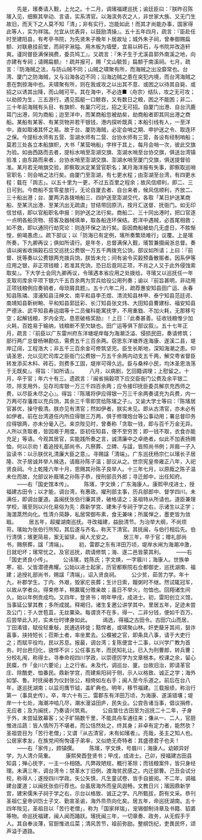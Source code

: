 <!-- { "loadSidebar": true } -->
　　先是，璸奏请入觐，上允之。十二月，调璸福建巡抚；谕廷臣曰：『朕昨召陈璸入见，细察其举动、言语，实系清官。以海滨务农之人，非世家大族、又无门生故旧，而天下之人莫不知「清」；非有实行，岂能如此！而其才尚能办事，国家得此等人，实为祥瑞。允宜从优表异，以鼓励清操』。五十五年四月，疏言：『臣赴任时至建阳县，有考亭书院，为先贤朱子晚年卜居故址；城外朱子祠，曾奉御赐扁额、对联悬挂前堂，而祠宇湫隘、用木板为墙壁，宜易以砖石，与书院并改造轩爽。谨同督臣满保捐费，委员鸠工』。又疏言：『朱子生于尤溪县郭外南溪之地，向亦建有专祠；请赐扁额』！疏并报可，赐「文山毓哲」扁额于南溪祠。七月，疏言：『防海贼之法，与防山贼不同；山贼之啸聚有所，而海贼之出没靡常也。台湾、厦门之防海贼，又与沿海各边不同；沿海边贼之患在突犯内境，而台湾海贼之患在剽掠海中也。夫啸聚有所，则在我或攻之以出其不意、或困之以待其自毙、或招之以诱其出降，而山贼可平。其在海中，不必连■〈舟宗〉结队，攻之无可攻；以劫掠为生，三五游行，遇见孤艇一口鲸吞，又有数日之粮，困之不能困；非二、三十年前海贼有头目、有旗帜、有巢穴可比，招之无可招。自厦门出港、自台汛鹿耳门出港，同为商船；迨至洋中，而某商船忽被劫矣，劫商船者即其同出港之商船。某船有某客、有某货物并若干银钱，港内探听既真；本船引线有人，一至洋中，直如取诸其怀之易。故于台、厦防海贼，必定会哨之期、申护送之令、取连环之保。今提标水师有五营、澎湖水师有二营、台协水师有三营，各设有经制哨船；莫若三处各立本船旗帜，大书「某营哨船」字样于其上，每月会哨一次，彼此交旗为验。如由西路而去者，提标水哨至澎湖交旗、澎湖水哨至台协交旗，俱送台湾镇验准；由东路而来者，台协水哨至澎湖交旗、澎湖水哨至厦门交旗，俱送提督验准。某月若无哨旗交验，即察取派定某营官职名；某月海洋报有失事，即察取巡哨官职名：则会哨之法行矣。由厦门至澎湖，有七更水程；由澎湖至台湾，有四更水程：载在「舆志」。以五十里为一更，不过五百里之程余；故风信顺利，即二、三日可到。今商船不宜零星放行，无论自厦去者、自台来者，候风信顺利，齐放二、三十船出港；台、厦两汛各拨哨船三、四护送至澎湖交代，各取「某日护送某商船、至某汛出港、至某汛出无疏虞」甘结带回原汛，按月汇送督、抚衙门。如无印信甘结，即以官船职名申报：则护送之法行矣。商船二、三十同出港时，把口官逐一点明各船货物、搭客及器械填单，取各船连环保结。若洋中遇贼，必首尾相救；如不救，即以通同行劫究论：则连环保之法行矣。臣因商船被劫几无虚日，不胜惭惶，俯竭愚虑』。疏下部议；以「防海已有定例，璸所奏繁琐难行」议覆。上是璸所奏，下九卿再议；俱如所请行。是年冬，总督满保入觐，璸暂兼摄闽浙总督。奏请以闽省收捐榖石应交巡抚公费银一万五千两拨充公饷，部议如所请；上曰：『前督、抚等奏以公费银两充拨兵饷，朕皆未允；间有谕令买榖预备散赈者。因系伊等应用之银，非正项钱粮；若准其充饷，恐日后竟同正项，不肖之人又于此外侵蚀索取矣』。下大学士会同九卿再议，令璸遇本省应用之处拨给。寻璸又以巡抚任一年支取司库余平项下银六千五百余两为赏兵给役公用列奏；谕以『前旨甚明，非动用正项钱粮例应奏销者，毋琐屑具题』。五十六年二月，疏荐惠安知县田广运、永春知县陈璘、漳浦知县汪绅文、南平和县李丕煜、清流知县林甲、泰宁知县范廷谔、南靖知县靳树畹、平和知县郭廷彩、长汀知县张文炜、大田知县曹建标、福安知县严德泳、武平知县寿运焻等十二员催科能寓抚字，不用重戥、不加火耗，无那移亏空；起解钱粮，岁内全完。恳恩破格奖励』！上日：『此奏甚善。征收钱粮惟少加火耗，百姓易于输纳，钱粮断不至欠缺也。田广运等俱下部议叙』。五十七年正月，疏言：『前臣以广东雷州府东洋塘堤岸每为海潮泛溢、侵损民田，奏请修筑；部行两广总督杨琳勘估，需费五千三百余两。窃思东洋塘界连海康、遂溪二县，堤岸辽阔，工程浩大；非五千三百余金可修筑坚完。臣生长斯地，深知海潮之患。仰请圣恩，允以见贮司库之臣衙门公费银一万五千余两内动支五千两，解交粤省督臣转发添买木料、砖石，则费多工固，堤岸可得久远。臣与桑梓小民，均沐圣恩浩荡于无既矣』。得旨：『如所请』。
　　八月，以病剧，乞回籍调理；上慰留之。十月，卒于官；年六十有三。遗疏言：『闽省捐榖项下应交臣衙门公费及余平银二项，除支用外，见存司库银一万三千四百余两；应令接印抚臣委员解京充西师之费，以尽臣未尽之心』。得旨：『陈璸将伊应得银一万三千余两奏请充为兵费，内一万两可存藩库以充兵饷，其余三千零即赏给陈璸之子』。又谕大学士等曰：『陈璸居官甚优，操守极清。朕亦见有清官；然如伊者，朕实未见。即从古清官，亦未必有如伊者。前在台湾道任内所应得银三万两，俱于修理炮台等公事动用；署总督印务应得银两，亦未分毫入己。来京陛见时，曾奏称「贪取一钱，即与百千万金无异。人所以贪取者，皆因艰于用度。臣初任知县，便不至穷苦；即一钱不取，衣食亦能充足」等语。今观其居官，实能践所奏之言，诚清廉中之卓绝者。似此不加表扬赐恤，何以示劝！着追授礼部尚书，凡祭葬、立碑、与諡，皆照尚书例；并廕一子入监读书：以示朕优礼清廉大臣之意』。寻赐諡「清端」。广东巡抚杨宗仁以璸长子居隆、次子居诚并举人候选，请廕孙陈子温；部议从之。世宗宪皇帝雍正八年，入祀贤良祠。今上乾隆六年十月，恩赐其孙陈子良举人。十三年七月，以原廕之陈子温未仕而故，允部议补廕璸之孙陈子恭，授刑部员外郎；寻迁郎中，出任知府。
　　——右「国史馆本传」。
　　陈璸，字文焕；广东海康人。康熙甲戌进士，授福建古田令；以才能，调台湾，有惠政。擢刑部主事，历兵部郎中、督学四川。未满任，即调台厦道。盖闽抚张伯行廉其贤，破格请之；圣祖特从所请也。道臣兼理学校，璸至则以兴化易俗为先：鼎新学宫、建朱子专祠于学之右，示诸生以正学；海澨蒸然向化。性清介简静，私居常御布素，食无兼味；所属惮之，墨吏皆为敛戢。
　　居五年，超擢湖南巡抚。寻改福建，益励清节。为治举大纲，不尚烦苛。璸始为张伯行所知，其后遂与齐名，称天下清官。其抚闽，与伯行相后先。伯行清慎；璸更简易，案无留牍，闽人尤安之。
　　居三年，卒于官；赠礼部尚书，赐祭葬，諡「清端」。
　　初，雷郡之东有洋田万顷，堤岸水闸为海潮冲激，日就圯坏；璸常忧之。及官巡抚，疏请修筑；海、遂二邑皆蒙其利。
　　——右「国史贤良小传」。
　　公讳璸，姓陈氏；字文焕，一字眉川；海康人。世族单寒，祖、父皆潜德弗耀。公始以进士起家，历官都察院右佥都御史，巡抚湖南、福建；追授礼部尚书，赐諡「清端」，诏入贤良祠。
　　公少贫，茹苦力学。年十九，补郡学生。丁内、外艰，毁家庀丧葬；生计日索，饘粥时不继。然试辄冠军，以故从学者众。得束修羊，稍赢辄分赡亲故；虽日不举火，勿恤也。回翔诸生间久，始以年例贡成均。又四年，登贤书；明年甲戌，成进士。初，雷阳创立义馆，当事延公掌其教；多所成就。释褐归，诸生复邀公讲学其中。里居五年，足迹未尝及公门；于人世苞苴，无丝粟染。每谓贪不在多，得一、二非分钱，便如千百万。后尝举此入对，实未仕时律身如此。
　　谒选，得福之古田令。古田穴山而居，丁田淆错，赋役轻重敧，民逋逃转徙；黠悍者，或啸聚山林。奸吏蘖牙其间，狙诈喜事，挟持短长；莅斯土者，率坐累去。公襥被之官，即条具八事，请于大吏行之；而赋平役均，民以苏息。报最，调台湾；复陈便宜十二事，以兴学广教为首务。时台邑归化，骁悍不训；公任事五年，而民知礼让。已入为刑曹郎，转兵曹；分校礼闱，称得士。寻奉命视四川学政，以崇德厉学为文章根本。校课之余，留心民瘼，作「金川六要论」上之行省。未及代，调巡台、厦。台故旧治，即请革官庄、除酷吏、恤番民。鼎新学宫，而建紫阳祠于侧，示人以格致、诚正之学；海外如邹、鲁。时抚闽者为仪封张公，相倚如左右手；闽人至今乐道之。前后在台八年，遂巡抚湖南；以监司膺节钺，盖旷典也。明年，移节福建。三载报绩，称治行第一（事具史传）。卒，年六十有三。雷郡东有洋田万顷，为海康、遂溪错壤；堤岸一十七处，海潮冲啮几尽，潮水漫溢田庐，民失业。公尝告诸当事，倡议捐修，无应者；及为闽抚，乃奏请兴筑焉。
　　公自筮仕古田至为巡抚二十二年，孑身于外，未尝延致幕客；父子旷隔数千里，不能具舟车通往来；傔从一、二人，官厨惟进瓜蔬：皆人情所万不堪者。而公恬然处之，终其身；非卓有定力者，能然欤？圣祖尝目为「苦行老僧」；又谓『从古清官，未有如璸者』。亮哉，圣主之知人也。公居家孝友，在族党间徇恂谨子弟率，又似绝无奇特者：其盛德君子也夫！
　　——右「家传」，顾镇撰。
　　陈璸，字文焕，号眉川；海康人。幼颖异好学，为人清介简重。
　　康熙癸酉登贤书；甲戌，成进士。己卯，授福建古田县知县；殚心抚字，一主一仆相随。凡弊政陋规，概行革除；而钱粮案件，皆只身经理。未满三年，调台湾令；禁革水丁旧例，渡海贫民感之。内迁部曹。己丑会试分校，称得人；遂授四川学政。矢公矢慎，凡生童试卷，皆手自披阅。不二年，调福建台厦道；以闽抚张伯行荐也。台虽居海外而皇风遐畅，文教日兴；璸因鼎新学宫，建宋儒朱子祠于学之右，示台以格致、诚正之学。凡所甄拔，蔚有文采。恭刊圣祖仁皇帝训饬士子文、勤宣圣谕，海外烝烝向化矣。居五年，命巡抚湖南。五十四年陛见，圣祖目以「苦行老僧」，称为「国家祥瑞」，宠锡御制诗章及书籍、貂裘等物。命巡抚福建，闽人闻而踊跃。璸抚闽三年，一切章奏、政务，从无假手于人。其自奉淡薄，官厨惟进瓜菜；清风苦节，祖前弥励。整纲饬纪，吏畏民怀，颂声溢于道路。
